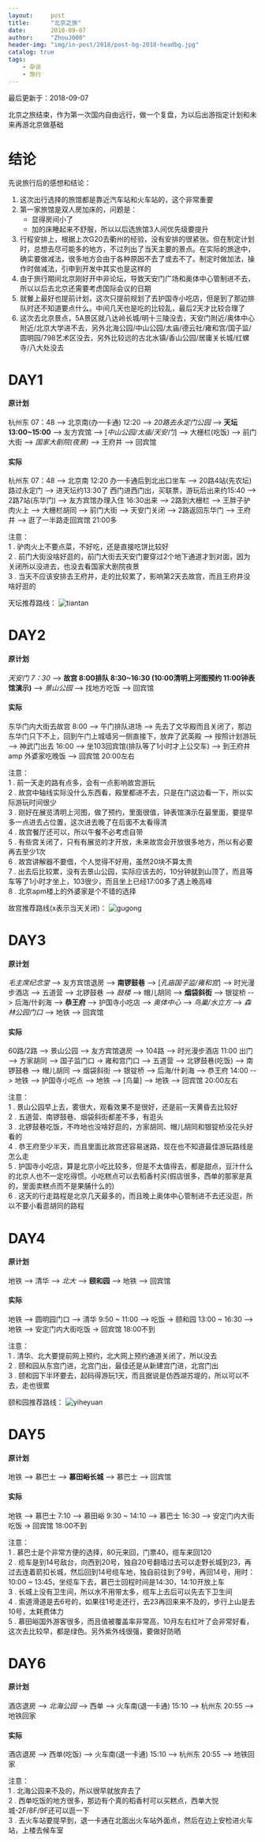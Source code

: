 ```yaml
---
layout:     post
title:      "北京之旅"
date:       2018-09-07
author:     "ZhouJ000"
header-img: "img/in-post/2018/post-bg-2018-headbg.jpg"
catalog: true
tags:
    - 杂谈
    - 旅行
--- 
```


<font id="last-updated">最后更新于：2018-09-07</font>


北京之旅结束，作为第一次国内自由远行，做一个复盘，为以后出游指定计划和未来再游北京做基础

# 结论

先说旅行后的感想和结论：
1. 这次出行选择的旅馆都是靠近汽车站和火车站的，这个非常重要
2. 第一家旅馆是双人房加床的，问题是：
	+ 显得房间小了
	+ 加的床睡起来不舒服，所以以后选旅馆3人间优先级要提升
3. 行程安排上，根据上次G20去衢州的经验，没有安排的很紧张。但在制定计划时，总想去尽可能多的地方，不过列出了当天主要的景点。在实际的旅途中，确实要做减法，很多地方会由于各种原因不去了或去不了。制定时做加法，操作时做减法，引申到开发中其实也是这样的
4. 由于旅行期间北京刚好开中非论坛，导致天安门广场和奥体中心管制进不去，所以以后去北京还需要考虑国际会议的日期
5. 就餐上最好也提前计划，这次只提前规划了去护国寺小吃店，但是到了那边排队时还不知道要点什么。中间几天也是吃的比较乱，最后2天才比较合理了
6. 这次去北京景点，5A景区就八达岭长城/明十三陵没去，天安门附近/奥体中心附近/北京大学进不去，另外北海公园/中山公园/太庙/德云社/雍和宫/国子监/圆明园/798艺术区没去，另外比较远的古北水镇/香山公园/居庸关长城/红螺寺/八大处没去



# DAY1

#### 原计划

杭州东 07：48 --> 北京南(办一卡通) 12:20 --> *20路去永定门公园* --> **天坛 13:00~15:00** --> 友方宾馆 --> [*中山公园/太庙/天安门*] --> 大栅栏(吃饭) --> 前门大街 --> *国家大剧院(夜景)* --> 王府井 --> 回宾馆

#### 实际

杭州东 07：48 --> 北京南 12:20 办一卡通后到北出口坐车 --> 20路4站(先农坛) 路过永定门 --> 进天坛约13:30了 西门进西门出，买联票，游玩后出来约15:40 --> 2路7站(东华门) --> 友方宾馆办理入住 16:30出来 --> 2路到大栅栏 --> 王胖子驴肉火上 --> 大栅栏胡同 --> 前门大街 --> 天安门关闭 --> 2路返回东华门 --> 王府井 --> 逛了一半路走回宾馆 21:00多

注意：  
1 . 驴肉火上不要点菜，不好吃，还是直接吃饼比较好  
2 . 前门大街没啥好逛的，前门大街去天安门要穿过2个地下通道才到对面，因为关闭所以没进去，也没去看国家大剧院夜景  
3 . 当天不应该安排去王府井，走的比较累了，影响第2天去故宫，而且王府井没啥好逛的

天坛推荐路线：
![tiantan](/img/in-post/2018/9/tiantan.jpg)



# DAY2

#### 原计划

*天安门 7：30* --> **故宫 8:00排队 8:30~16:30 (10:00清明上河图预约  11:00钟表馆演示)** --> *景山公园* --> 找地方吃饭 --> 回宾馆

#### 实际

东华门内大街去故宫 8:00 --> 午门排队进场 --> 先去了文华殿而且关闭了，那边东华门只下不上，回到午门上城墙另一侧直接下，放弃了武英殿 --> 按照计划游玩 --> 神武门出去 16:00 --> 坐103回宾馆(排队等了1小时才上公交车) --> 到王府井amp 外婆家吃晚饭 --> 回宾馆 20:00左右

注意：  
1 . 前一天走的路有点多，会有一点影响故宫游玩  
2 . 故宫中轴线实际没什么东西看，殿里都进不去，只是在门这边看一下，所以实际游玩时间很少  
3 . 刚好在展览清明上河图，做了预约，里面很值，钟表馆演示在最里面，要提早多一点进去占位置，这次进去晚了在后面不太看得清  
4 . 故宫餐厅还可以，所以午餐不必考虑自带  
5 . 有些宫关闭了，只有有展览的才开放，未来故宫会开放很多地方，所以有必要再去至少1次  
6 . 故宫讲解器不要借，个人觉得不好用，虽然20块不算太贵  
7 . 出去后比较累，没有去景山公园，实际应该去的，10分钟就到山顶了，而且等车等了1小时才坐上，103很少，而且坐上已经17:00多了遇上晚高峰  
8 . 北京apm楼上的外婆家是个不错的选择

故宫推荐路线(x表示当天关闭)：
![gugong](/img/in-post/2018/9/gugong.jpg)



# DAY3

#### 原计划

*毛主席纪念堂* --> 友方宾馆退房 --> **南锣鼓巷** --> [*孔庙国子监/雍和宫*] --> 时光漫步酒店 --> 五道营 --> 北锣鼓巷 --> *鼓楼* --> 帽儿胡同 --> **烟袋斜街** --> 银锭桥 --> 后海/什刹海 --> **恭王府** --> 护国寺小吃店 --> *奥体中心* --> *鸟巢/水立方* --> *森林公园门口* --> 地铁 --> 回宾馆

#### 实际

60路/2路 --> 景山公园 --> 友方宾馆退房 --> 104路 --> 时光漫步酒店 11:00 出门 --> 方家胡同 --> 国子监门口 -> 雍和宫门口 --> 五道营 --> 北锣鼓巷(吃饭) --> 南锣鼓巷 --> 帽儿胡同 --> 烟袋斜街 --> 银锭桥 --> 后海/什刹海 --> 恭王府 14:00 --> 地铁 --> 护国寺小吃点 --> 地铁 --> [鸟巢] --> 地铁 --> 回宾馆 20:00左右

注意：  
1 . 景山公园早上去，雾很大，观看效果不是很好，还是前一天黄昏去比较好  
2 . 五道营、南锣鼓巷、烟袋斜街都差不多，有逛头  
3 . 北锣鼓巷吃饭，不咋地也没啥好逛的，方家胡同、帽儿胡同和银锭桥没花头好看的  
4 . 恭王府至少半天，而且里面比故宫还容易迷路，现在也不知道最佳游玩路线是怎么走  
5 . 护国寺小吃店，算是北京小吃比较多，但是不太值得去，都是甜点，豆汁什么的北京人也不一定吃得惯。小吃糕点可以去稻香村买(假店很多，西单的那家是真的，里面卖糕点而不是果脯什么的)  
6 . 这天的行走路程是北京几天最多的，而且晚上奥体中心管制进不去还没逛，所以不要小看逛胡同的路程



# DAY4

#### 原计划

地铁 --> 清华 --> *北大* --> **颐和园** --> 地铁 --> 回宾馆

#### 实际

地铁 --> 圆明园门口 --> 清华 9:50 ~ 11:00 --> 吃饭 -> 颐和园 13:00 ~ 16:30 --> 地铁 --> 安定门内大街吃饭 -> 回宾馆 18:00不到

注意：  
1 . 清华、北大要提前网上预约，北大网上预约通道关闭了，所以没去  
2 . 颐和园从东宫门进，北宫门出，最佳还是从新建宫门进，北宫门出  
3 . 颐和园下半环要去，起码得游玩1天，而且据说是仿西湖苏堤的，所以可以不去，走也很累

颐和园推荐路线：
![yiheyuan](/img/in-post/2018/9/yiheyuan.jpg)



# DAY5

#### 原计划

地铁 --> 慕巴士 --> **慕田峪长城** --> 慕巴士 --> 回宾馆

#### 实际

地铁 --> 慕巴士 7:10 --> 慕田峪 9:30 ~ 14:10 --> 慕巴士 16:30 --> 安定门内大街吃饭 -> 回宾馆 18:00不到

注意：  
1 . 慕巴士是个非常方便的选择，80元来回，门票40，缆车来回120  
2 . 缆车是到14号敌台，向西到20号，独自20号翻墙过去可以走野长城到23，再过去连着箭扣长城，然后回到14号缆车地，独自前往到了9号，再回14号，用时：10:00 ~ 13:45，坐缆车下去，慕巴士回程时间是14:30，14:10开放上车  
3 . 长城上没有卫生间，所以水不用带太多，缆车上去后可以先去下卫生间  
4 . 索道滑道是去6号的，如果往1号走还行，去23再回来来不及的，步行上山是去10号，太耗费体力  
5 . 慕田峪国外游客很多，而且值被覆盖率非常高，10月左右红叶了会非常好看，这次去比较早，都是绿色。另外紫外线很强，要做好防晒



# DAY6

#### 原计划

酒店退房 --> *北海公园* --> 西单 --> 火车南(退一卡通) 15:10 --> 杭州东 20:55 --> 地铁回家

#### 实际

酒店退房 --> 西单(吃饭) --> 火车南(退一卡通) 15:10 --> 杭州东 20:55 --> 地铁回家

注意：  
1 . 北海公园来不及的，所以很早就放弃去了  
2 . 西单吃饭的地方很多，那边有个真的稻香村可以买糕点，西单大悦城-2F/8F/9F还可以逛一下  
3 . 去火车站要提早到，退一卡通在北面出火车站外面点，然后在边上安检进火车站，上楼去候车室
